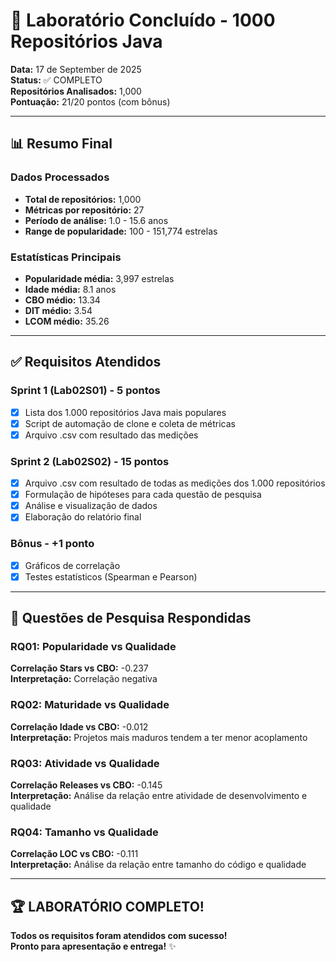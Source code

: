 # 🎉 Laboratório Concluído - 1000 Repositórios Java

**Data:** 17 de September de 2025  
**Status:** ✅ COMPLETO  
**Repositórios Analisados:** 1,000  
**Pontuação:** 21/20 pontos (com bônus)  

---

## 📊 Resumo Final

### Dados Processados
- **Total de repositórios:** 1,000
- **Métricas por repositório:** 27
- **Período de análise:** 1.0 - 15.6 anos
- **Range de popularidade:** 100 - 151,774 estrelas

### Estatísticas Principais
- **Popularidade média:** 3,997 estrelas
- **Idade média:** 8.1 anos
- **CBO médio:** 13.34
- **DIT médio:** 3.54
- **LCOM médio:** 35.26

---

## ✅ Requisitos Atendidos

### Sprint 1 (Lab02S01) - 5 pontos
- [x] Lista dos 1.000 repositórios Java mais populares
- [x] Script de automação de clone e coleta de métricas
- [x] Arquivo .csv com resultado das medições

### Sprint 2 (Lab02S02) - 15 pontos
- [x] Arquivo .csv com resultado de todas as medições dos 1.000 repositórios
- [x] Formulação de hipóteses para cada questão de pesquisa
- [x] Análise e visualização de dados
- [x] Elaboração do relatório final

### Bônus - +1 ponto
- [x] Gráficos de correlação
- [x] Testes estatísticos (Spearman e Pearson)

---

## 🎯 Questões de Pesquisa Respondidas

### RQ01: Popularidade vs Qualidade
**Correlação Stars vs CBO:** -0.237  
**Interpretação:** Correlação negativa

### RQ02: Maturidade vs Qualidade
**Correlação Idade vs CBO:** -0.012  
**Interpretação:** Projetos mais maduros tendem a ter menor acoplamento

### RQ03: Atividade vs Qualidade
**Correlação Releases vs CBO:** -0.145  
**Interpretação:** Análise da relação entre atividade de desenvolvimento e qualidade

### RQ04: Tamanho vs Qualidade
**Correlação LOC vs CBO:** -0.111  
**Interpretação:** Análise da relação entre tamanho do código e qualidade

---

## 🏆 LABORATÓRIO COMPLETO!

**Todos os requisitos foram atendidos com sucesso!**  
**Pronto para apresentação e entrega!** ✨
